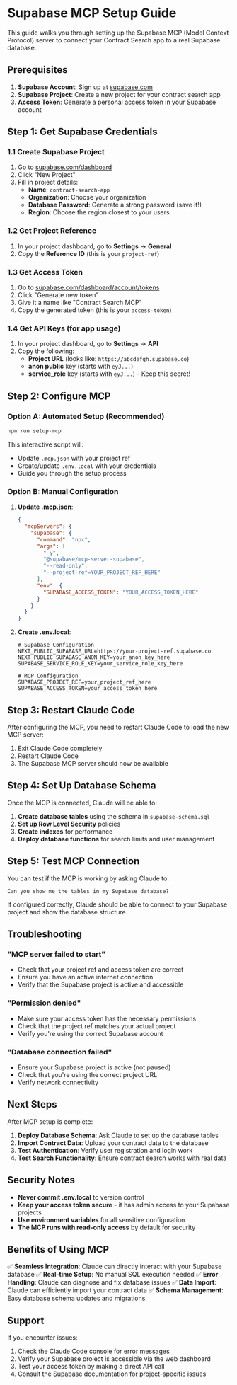 # Supabase MCP Setup Guide

This guide walks you through setting up the Supabase MCP (Model Context Protocol) server to connect your Contract Search app to a real Supabase database.

## Prerequisites

1. **Supabase Account**: Sign up at [supabase.com](https://supabase.com)
2. **Supabase Project**: Create a new project for your contract search app
3. **Access Token**: Generate a personal access token in your Supabase account

## Step 1: Get Supabase Credentials

### 1.1 Create Supabase Project
1. Go to [supabase.com/dashboard](https://supabase.com/dashboard)
2. Click "New Project"
3. Fill in project details:
   - **Name**: `contract-search-app`
   - **Organization**: Choose your organization
   - **Database Password**: Generate a strong password (save it!)
   - **Region**: Choose the region closest to your users

### 1.2 Get Project Reference
1. In your project dashboard, go to **Settings** → **General**
2. Copy the **Reference ID** (this is your `project-ref`)

### 1.3 Get Access Token
1. Go to [supabase.com/dashboard/account/tokens](https://supabase.com/dashboard/account/tokens)
2. Click "Generate new token"
3. Give it a name like "Contract Search MCP"
4. Copy the generated token (this is your `access-token`)

### 1.4 Get API Keys (for app usage)
1. In your project dashboard, go to **Settings** → **API**
2. Copy the following:
   - **Project URL** (looks like: `https://abcdefgh.supabase.co`)
   - **anon public** key (starts with `eyJ...`)
   - **service_role** key (starts with `eyJ...`) - Keep this secret!

## Step 2: Configure MCP

### Option A: Automated Setup (Recommended)
```bash
npm run setup-mcp
```

This interactive script will:
- Update `.mcp.json` with your project ref
- Create/update `.env.local` with your credentials
- Guide you through the setup process

### Option B: Manual Configuration

1. **Update .mcp.json**:
   ```json
   {
     "mcpServers": {
       "supabase": {
         "command": "npx",
         "args": [
           "-y",
           "@supabase/mcp-server-supabase",
           "--read-only",
           "--project-ref=YOUR_PROJECT_REF_HERE"
         ],
         "env": {
           "SUPABASE_ACCESS_TOKEN": "YOUR_ACCESS_TOKEN_HERE"
         }
       }
     }
   }
   ```

2. **Create .env.local**:
   ```env
   # Supabase Configuration
   NEXT_PUBLIC_SUPABASE_URL=https://your-project-ref.supabase.co
   NEXT_PUBLIC_SUPABASE_ANON_KEY=your_anon_key_here
   SUPABASE_SERVICE_ROLE_KEY=your_service_role_key_here

   # MCP Configuration
   SUPABASE_PROJECT_REF=your_project_ref_here
   SUPABASE_ACCESS_TOKEN=your_access_token_here
   ```

## Step 3: Restart Claude Code

After configuring the MCP, you need to restart Claude Code to load the new MCP server:

1. Exit Claude Code completely
2. Restart Claude Code
3. The Supabase MCP server should now be available

## Step 4: Set Up Database Schema

Once the MCP is connected, Claude will be able to:

1. **Create database tables** using the schema in `supabase-schema.sql`
2. **Set up Row Level Security** policies
3. **Create indexes** for performance
4. **Deploy database functions** for search limits and user management

## Step 5: Test MCP Connection

You can test if the MCP is working by asking Claude to:

```
Can you show me the tables in my Supabase database?
```

If configured correctly, Claude should be able to connect to your Supabase project and show the database structure.

## Troubleshooting

### "MCP server failed to start"
- Check that your project ref and access token are correct
- Ensure you have an active internet connection
- Verify that the Supabase project is active and accessible

### "Permission denied"
- Make sure your access token has the necessary permissions
- Check that the project ref matches your actual project
- Verify you're using the correct Supabase account

### "Database connection failed"
- Ensure your Supabase project is active (not paused)
- Check that you're using the correct project URL
- Verify network connectivity

## Next Steps

After MCP setup is complete:

1. **Deploy Database Schema**: Ask Claude to set up the database tables
2. **Import Contract Data**: Upload your contract data to the database
3. **Test Authentication**: Verify user registration and login work
4. **Test Search Functionality**: Ensure contract search works with real data

## Security Notes

- **Never commit .env.local** to version control
- **Keep your access token secure** - it has admin access to your Supabase projects
- **Use environment variables** for all sensitive configuration
- **The MCP runs with read-only access** by default for security

## Benefits of Using MCP

✅ **Seamless Integration**: Claude can directly interact with your Supabase database
✅ **Real-time Setup**: No manual SQL execution needed
✅ **Error Handling**: Claude can diagnose and fix database issues
✅ **Data Import**: Claude can efficiently import your contract data
✅ **Schema Management**: Easy database schema updates and migrations

## Support

If you encounter issues:
1. Check the Claude Code console for error messages
2. Verify your Supabase project is accessible via the web dashboard
3. Test your access token by making a direct API call
4. Consult the Supabase documentation for project-specific issues